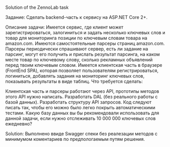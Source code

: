 Solution of the ZennoLab task

Задание:
Сделать backend-часть к сервису на ASP.NET Core 2+.

Описание задачи:
Имеется сервис, где клиент может зарегистрироваться, залогиниться и задать несколько ключевых слов и товар для мониторинга позиции по ключевым словам товара на amazon.com.
Имеются самостоятельные парсеры страниц amazon.com. Парсеры периодически спрашивают сервер, есть ли задание на парсинг, могут его получить и прислать результат парсинга, на каком месте товар по ключевому слову, сколько рекламных объявлений перед твоим ключевым словом.
Имеется клиентская часть в браузере (FrontEnd SPA), которая позволяет пользователям регистрироваться, логиниться, добавлять задания на мониторинг ключевых слов, показывать результаты в виде таблиц.
Что требуется сделать:

Клиентская часть и парсеры работают через API, прототипы методов этого API нужно написать. Разработать DAL (без реального работы с базой данных). Разработать структуру API запросов. Код следуют писать так, чтобы его можно было легко покрыть автоматическими тестами. Какую базу данных вы бы рекомендовали использовать для данной задачи, если нужно отслеживать 10 000 000 ключевых слов ежедневно?

Solution:
Выполнено ввиде Swagger спеки без реалезации методов с минимумом коментариев по предпологаемым путям решения.


